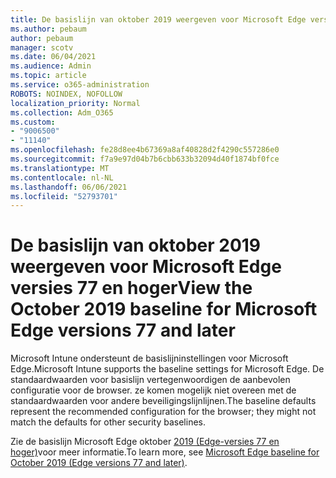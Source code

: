```yaml
---
title: De basislijn van oktober 2019 weergeven voor Microsoft Edge versies 77 en hoger
ms.author: pebaum
author: pebaum
manager: scotv
ms.date: 06/04/2021
ms.audience: Admin
ms.topic: article
ms.service: o365-administration
ROBOTS: NOINDEX, NOFOLLOW
localization_priority: Normal
ms.collection: Adm_O365
ms.custom:
- "9006500"
- "11140"
ms.openlocfilehash: fe28d8ee4b67369a8af40828d2f4290c557286e0
ms.sourcegitcommit: f7a9e97d04b7b6cbb633b32094d40f1874bf0fce
ms.translationtype: MT
ms.contentlocale: nl-NL
ms.lasthandoff: 06/06/2021
ms.locfileid: "52793701"
---
```

# <a name="view-the-october-2019-baseline-for-microsoft-edge-versions-77-and-later"></a><span data-ttu-id="3071f-102">De basislijn van oktober 2019 weergeven voor Microsoft Edge versies 77 en hoger</span><span class="sxs-lookup"><span data-stu-id="3071f-102">View the October 2019 baseline for Microsoft Edge versions 77 and later</span></span>

<span data-ttu-id="3071f-103">Microsoft Intune ondersteunt de basislijninstellingen voor Microsoft Edge.</span><span class="sxs-lookup"><span data-stu-id="3071f-103">Microsoft Intune supports the baseline settings for Microsoft Edge.</span></span> <span data-ttu-id="3071f-104">De standaardwaarden voor basislijn vertegenwoordigen de aanbevolen configuratie voor de browser. ze komen mogelijk niet overeen met de standaardwaarden voor andere beveiligingslijnlijnen.</span><span class="sxs-lookup"><span data-stu-id="3071f-104">The baseline defaults represent the recommended configuration for the browser; they might not match the defaults for other security baselines.</span></span>

<span data-ttu-id="3071f-105">Zie de basislijn Microsoft Edge oktober [2019 (Edge-versies 77 en hoger)](/mem/intune/protect/security-baseline-settings-edge?pivots=edge-october-2019)voor meer informatie.</span><span class="sxs-lookup"><span data-stu-id="3071f-105">To learn more, see [Microsoft Edge baseline for October 2019 (Edge versions 77 and later)](/mem/intune/protect/security-baseline-settings-edge?pivots=edge-october-2019).</span></span>